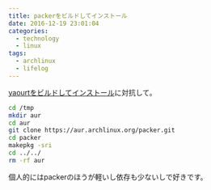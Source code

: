 ```yaml
---
title: packerをビルドしてインストール
date: 2016-12-19 23:01:04
categories:
  - technology
  - linux
tags:
  - archlinux
  - lifelog
---
```


[yaourtをビルドしてインストール](http://blog.surume.tk/yaourt-build-install/)に対抗して。

```bash
cd /tmp
mkdir aur
cd aur
git clone https://aur.archlinux.org/packer.git
cd packer
makepkg -sri
cd ../../
rm -rf aur
```
個人的にはpackerのほうが軽いし依存も少ないしで好きです。
